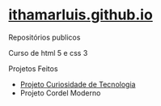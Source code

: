 # <a href ="https://ithamarluis.github.io/">ithamarluis.github.io</a>
 Repositórios publicos

 Curso de html 5 e css 3


<p>Projetos Feitos</p>

 * <a href="https://ithamarluis.github.io/html-css/desafios/d010-meu/index.html" target="_blank"> Projeto Curiosidade de Tecnologia </a>
 * <a hred="https://ithamarluis.github.io/html-css/desafios/d012/index.html" target="_blank"> Projeto Cordel Moderno </a>




